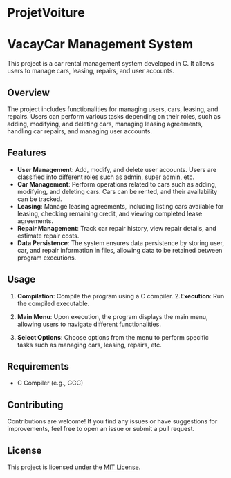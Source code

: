 # ProjetVoiture

# VacayCar Management System

This project is a car rental management system developed in C. It allows users to manage cars, leasing, repairs, and user accounts.

## Overview

The project includes functionalities for managing users, cars, leasing, and repairs. Users can perform various tasks depending on their roles, such as adding, modifying, and deleting cars, managing leasing agreements, handling car repairs, and managing user accounts.

## Features

- **User Management**: Add, modify, and delete user accounts. Users are classified into different roles such as admin, super admin, etc.
- **Car Management**: Perform operations related to cars such as adding, modifying, and deleting cars. Cars can be rented, and their availability can be tracked.
- **Leasing**: Manage leasing agreements, including listing cars available for leasing, checking remaining credit, and viewing completed lease agreements.
- **Repair Management**: Track car repair history, view repair details, and estimate repair costs.
- **Data Persistence**: The system ensures data persistence by storing user, car, and repair information in files, allowing data to be retained between program executions.

## Usage

1. **Compilation**: Compile the program using a C compiler. 
  2.**Execution**: Run the compiled executable.

3. **Main Menu**: Upon execution, the program displays the main menu, allowing users to navigate different functionalities.

4. **Select Options**: Choose options from the menu to perform specific tasks such as managing cars, leasing, repairs, etc.
## Requirements

- C Compiler (e.g., GCC)

## Contributing

Contributions are welcome! If you find any issues or have suggestions for improvements, feel free to open an issue or submit a pull request.

## License

This project is licensed under the [MIT License](LICENSE).

